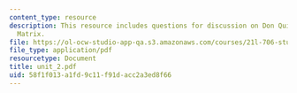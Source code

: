 ```yaml
---
content_type: resource
description: This resource includes questions for discussion on Don Quixote, and The
  Matrix.
file: https://ol-ocw-studio-app-qa.s3.amazonaws.com/courses/21l-706-studies-in-film-fall-2005/58f1f013a1fd9c11f91dacc2a3ed8f66_unit_2.pdf
file_type: application/pdf
resourcetype: Document
title: unit_2.pdf
uid: 58f1f013-a1fd-9c11-f91d-acc2a3ed8f66
---
```

